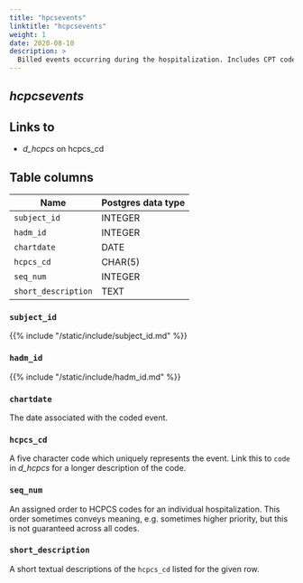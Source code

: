 ```yaml
---
title: "hpcsevents"
linktitle: "hcpcsevents"
weight: 1
date: 2020-08-10
description: >
  Billed events occurring during the hospitalization. Includes CPT codes.
---
```


## *hcpcsevents*

## Links to

* *d_hcpcs* on hcpcs_cd

<!--

# Important considerations

-->

## Table columns

Name | Postgres data type
---- | ----
`subject_id` | INTEGER
`hadm_id` | INTEGER
`chartdate` | DATE
`hcpcs_cd` | CHAR(5)
`seq_num` | INTEGER
`short_description` | TEXT

### `subject_id`

{{% include "/static/include/subject_id.md" %}}

### `hadm_id`

{{% include "/static/include/hadm_id.md" %}}

### `chartdate`

The date associated with the coded event.

### `hcpcs_cd`

A five character code which uniquely represents the event.
Link this to `code` in *d_hcpcs* for a longer description of the code.

### `seq_num`

An assigned order to HCPCS codes for an individual hospitalization. This order sometimes conveys meaning, e.g. sometimes higher priority, but this is not guaranteed across all codes.

### `short_description`

A short textual descriptions of the `hcpcs_cd` listed for the given row.
